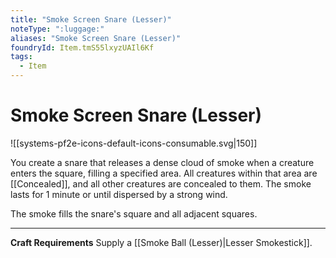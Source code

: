 ```yaml
---
title: "Smoke Screen Snare (Lesser)"
noteType: ":luggage:"
aliases: "Smoke Screen Snare (Lesser)"
foundryId: Item.tmS55lxyzUAIl6Kf
tags:
  - Item
---
```


# Smoke Screen Snare (Lesser)
![[systems-pf2e-icons-default-icons-consumable.svg|150]]

You create a snare that releases a dense cloud of smoke when a creature enters the square, filling a specified area. All creatures within that area are [[Concealed]], and all other creatures are concealed to them. The smoke lasts for 1 minute or until dispersed by a strong wind.

The smoke fills the snare's square and all adjacent squares.

* * *

**Craft Requirements** Supply a [[Smoke Ball (Lesser)|Lesser Smokestick]].
